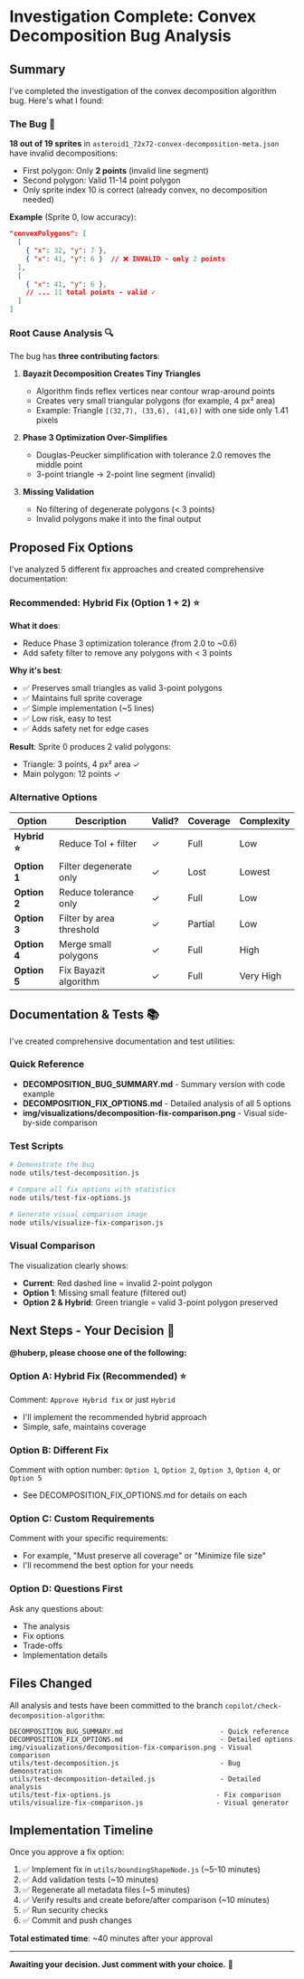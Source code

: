 # Investigation Complete: Convex Decomposition Bug Analysis

## Summary

I've completed the investigation of the convex decomposition algorithm bug. Here's what I found:

### The Bug 🐛

**18 out of 19 sprites** in `asteroid1_72x72-convex-decomposition-meta.json` have invalid decompositions:
- First polygon: Only **2 points** (invalid line segment)
- Second polygon: Valid 11-14 point polygon
- Only sprite index 10 is correct (already convex, no decomposition needed)

**Example** (Sprite 0, low accuracy):
```json
"convexPolygons": [
  [
    { "x": 32, "y": 7 },
    { "x": 41, "y": 6 }  // ❌ INVALID - only 2 points
  ],
  [
    { "x": 41, "y": 6 },
    // ... 11 total points - valid ✓
  ]
]
```

### Root Cause Analysis 🔍

The bug has **three contributing factors**:

1. **Bayazit Decomposition Creates Tiny Triangles**
   - Algorithm finds reflex vertices near contour wrap-around points
   - Creates very small triangular polygons (for example, 4 px² area)
   - Example: Triangle `[(32,7), (33,6), (41,6)]` with one side only 1.41 pixels

2. **Phase 3 Optimization Over-Simplifies**
   - Douglas-Peucker simplification with tolerance 2.0 removes the middle point
   - 3-point triangle → 2-point line segment (invalid)

3. **Missing Validation**
   - No filtering of degenerate polygons (< 3 points)
   - Invalid polygons make it into the final output

## Proposed Fix Options

I've analyzed 5 different fix approaches and created comprehensive documentation:

### Recommended: **Hybrid Fix** (Option 1 + 2) ⭐

**What it does**:
- Reduce Phase 3 optimization tolerance (from 2.0 to ~0.6)
- Add safety filter to remove any polygons with < 3 points

**Why it's best**:
- ✅ Preserves small triangles as valid 3-point polygons
- ✅ Maintains full sprite coverage
- ✅ Simple implementation (~5 lines)
- ✅ Low risk, easy to test
- ✅ Adds safety net for edge cases

**Result**: Sprite 0 produces 2 valid polygons:
- Triangle: 3 points, 4 px² area ✓
- Main polygon: 12 points ✓

### Alternative Options

| Option | Description | Valid? | Coverage | Complexity |
|--------|-------------|--------|----------|------------|
| **Hybrid ⭐** | Reduce Tol + filter | ✓ | Full | Low |
| **Option 1** | Filter degenerate only | ✓ | Lost | Lowest |
| **Option 2** | Reduce tolerance only | ✓ | Full | Low |
| **Option 3** | Filter by area threshold | ✓ | Partial | Low |
| **Option 4** | Merge small polygons | ✓ | Full | High |
| **Option 5** | Fix Bayazit algorithm | ✓ | Full | Very High |

## Documentation & Tests 📚

I've created comprehensive documentation and test utilities:

### Quick Reference
- **DECOMPOSITION_BUG_SUMMARY.md** - Summary version with code example
- **DECOMPOSITION_FIX_OPTIONS.md** - Detailed analysis of all 5 options
- **img/visualizations/decomposition-fix-comparison.png** - Visual side-by-side comparison

### Test Scripts
```bash
# Demonstrate the bug
node utils/test-decomposition.js

# Compare all fix options with statistics
node utils/test-fix-options.js

# Generate visual comparison image
node utils/visualize-fix-comparison.js
```

### Visual Comparison
The visualization clearly shows:
- **Current**: Red dashed line = invalid 2-point polygon
- **Option 1**: Missing small feature (filtered out)
- **Option 2 & Hybrid**: Green triangle = valid 3-point polygon preserved

## Next Steps - Your Decision 👤

**@huberp, please choose one of the following:**

### Option A: Hybrid Fix (Recommended) ⭐
Comment: `Approve Hybrid fix` or just `Hybrid`
- I'll implement the recommended hybrid approach
- Simple, safe, maintains coverage

### Option B: Different Fix
Comment with option number: `Option 1`, `Option 2`, `Option 3`, `Option 4`, or `Option 5`
- See DECOMPOSITION_FIX_OPTIONS.md for details on each

### Option C: Custom Requirements
Comment with your specific requirements:
- For example, "Must preserve all coverage" or "Minimize file size"
- I'll recommend the best option for your needs

### Option D: Questions First
Ask any questions about:
- The analysis
- Fix options
- Trade-offs
- Implementation details

## Files Changed

All analysis and tests have been committed to the branch `copilot/check-decomposition-algorithm`:

```
DECOMPOSITION_BUG_SUMMARY.md                        - Quick reference
DECOMPOSITION_FIX_OPTIONS.md                        - Detailed options
img/visualizations/decomposition-fix-comparison.png - Visual comparison
utils/test-decomposition.js                         - Bug demonstration
utils/test-decomposition-detailed.js                - Detailed analysis
utils/test-fix-options.js                          - Fix comparison
utils/visualize-fix-comparison.js                  - Visual generator
```

## Implementation Timeline

Once you approve a fix option:
1. ✅ Implement fix in `utils/boundingShapeNode.js` (~5-10 minutes)
2. ✅ Add validation tests (~10 minutes)
3. ✅ Regenerate all metadata files (~5 minutes)
4. ✅ Verify results and create before/after comparison (~10 minutes)
5. ✅ Run security checks
6. ✅ Commit and push changes

**Total estimated time**: ~40 minutes after your approval

---

**Awaiting your decision. Just comment with your choice.** 🚀

